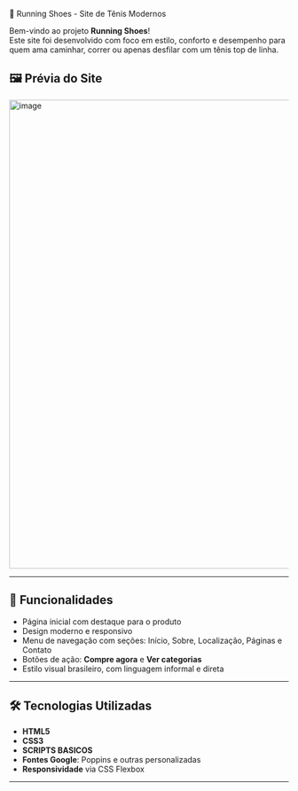 
 👟 Running Shoes - Site de Tênis Modernos

Bem-vindo ao projeto **Running Shoes**!  
Este site foi desenvolvido com foco em estilo, conforto e desempenho para quem ama caminhar, correr ou apenas desfilar com um tênis top de linha.

## 🖼️ Prévia do Site

<img width="1894" height="846" alt="image" src="https://github.com/user-attachments/assets/484382c8-a9af-458a-a1b5-18a3fded2c62" />


---

## 🚀 Funcionalidades

- Página inicial com destaque para o produto
- Design moderno e responsivo
- Menu de navegação com seções: Início, Sobre, Localização, Páginas e Contato
- Botões de ação: **Compre agora** e **Ver categorias**
- Estilo visual brasileiro, com linguagem informal e direta

---

## 🛠️ Tecnologias Utilizadas

- **HTML5**
- **CSS3**
- **SCRIPTS BASICOS**
- **Fontes Google**: Poppins e outras personalizadas
- **Responsividade** via CSS Flexbox

---


